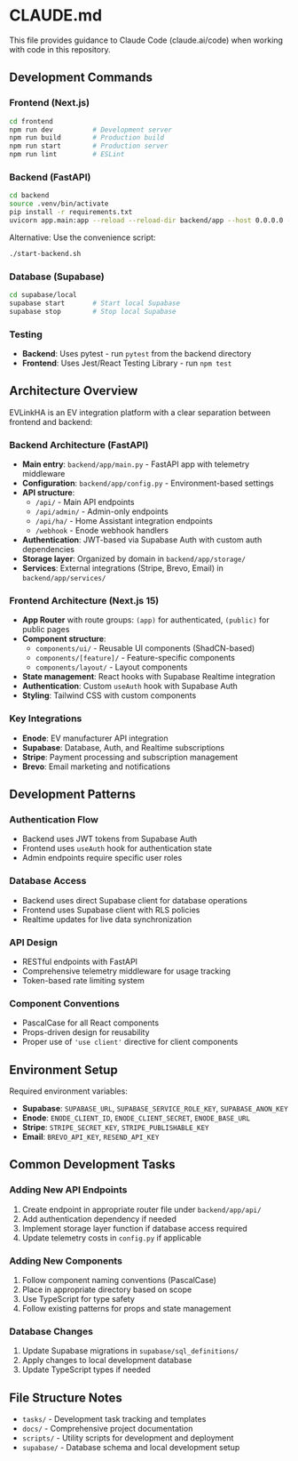 # CLAUDE.md

This file provides guidance to Claude Code (claude.ai/code) when working with code in this repository.

## Development Commands

### Frontend (Next.js)
```bash
cd frontend
npm run dev          # Development server
npm run build        # Production build
npm run start        # Production server
npm run lint         # ESLint
```

### Backend (FastAPI)
```bash
cd backend
source .venv/bin/activate
pip install -r requirements.txt
uvicorn app.main:app --reload --reload-dir backend/app --host 0.0.0.0 --port 8000
```

Alternative: Use the convenience script:
```bash
./start-backend.sh
```

### Database (Supabase)
```bash
cd supabase/local
supabase start       # Start local Supabase
supabase stop        # Stop local Supabase
```

### Testing
- **Backend**: Uses pytest - run `pytest` from the backend directory
- **Frontend**: Uses Jest/React Testing Library - run `npm test`

## Architecture Overview

EVLinkHA is an EV integration platform with a clear separation between frontend and backend:

### Backend Architecture (FastAPI)
- **Main entry**: `backend/app/main.py` - FastAPI app with telemetry middleware
- **Configuration**: `backend/app/config.py` - Environment-based settings
- **API structure**:
  - `/api/` - Main API endpoints
  - `/api/admin/` - Admin-only endpoints
  - `/api/ha/` - Home Assistant integration endpoints
  - `/webhook` - Enode webhook handlers
- **Authentication**: JWT-based via Supabase Auth with custom auth dependencies
- **Storage layer**: Organized by domain in `backend/app/storage/`
- **Services**: External integrations (Stripe, Brevo, Email) in `backend/app/services/`

### Frontend Architecture (Next.js 15)
- **App Router** with route groups: `(app)` for authenticated, `(public)` for public pages
- **Component structure**:
  - `components/ui/` - Reusable UI components (ShadCN-based)
  - `components/[feature]/` - Feature-specific components
  - `components/layout/` - Layout components
- **State management**: React hooks with Supabase Realtime integration
- **Authentication**: Custom `useAuth` hook with Supabase Auth
- **Styling**: Tailwind CSS with custom components

### Key Integrations
- **Enode**: EV manufacturer API integration
- **Supabase**: Database, Auth, and Realtime subscriptions
- **Stripe**: Payment processing and subscription management
- **Brevo**: Email marketing and notifications

## Development Patterns

### Authentication Flow
- Backend uses JWT tokens from Supabase Auth
- Frontend uses `useAuth` hook for authentication state
- Admin endpoints require specific user roles

### Database Access
- Backend uses direct Supabase client for database operations
- Frontend uses Supabase client with RLS policies
- Realtime updates for live data synchronization

### API Design
- RESTful endpoints with FastAPI
- Comprehensive telemetry middleware for usage tracking
- Token-based rate limiting system

### Component Conventions
- PascalCase for all React components
- Props-driven design for reusability
- Proper use of `'use client'` directive for client components

## Environment Setup

Required environment variables:
- **Supabase**: `SUPABASE_URL`, `SUPABASE_SERVICE_ROLE_KEY`, `SUPABASE_ANON_KEY`
- **Enode**: `ENODE_CLIENT_ID`, `ENODE_CLIENT_SECRET`, `ENODE_BASE_URL`
- **Stripe**: `STRIPE_SECRET_KEY`, `STRIPE_PUBLISHABLE_KEY`
- **Email**: `BREVO_API_KEY`, `RESEND_API_KEY`

## Common Development Tasks

### Adding New API Endpoints
1. Create endpoint in appropriate router file under `backend/app/api/`
2. Add authentication dependency if needed
3. Implement storage layer function if database access required
4. Update telemetry costs in `config.py` if applicable

### Adding New Components
1. Follow component naming conventions (PascalCase)
2. Place in appropriate directory based on scope
3. Use TypeScript for type safety
4. Follow existing patterns for props and state management

### Database Changes
1. Update Supabase migrations in `supabase/sql_definitions/`
2. Apply changes to local development database
3. Update TypeScript types if needed

## File Structure Notes

- `tasks/` - Development task tracking and templates
- `docs/` - Comprehensive project documentation
- `scripts/` - Utility scripts for development and deployment
- `supabase/` - Database schema and local development setup